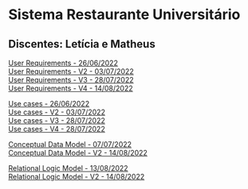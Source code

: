 # Sistema Restaurante Universitário
## Discentes: Letícia e Matheus

[User Requirements - 26/06/2022](files/user_requirements.pdf)<br/>
[User Requirements - V2 - 03/07/2022](files/user_requirements_v2.pdf)<br/>
[User Requirements - V3 - 28/07/2022](files/user_requirements_v3.pdf)<br/>
[User Requirements - V4 - 14/08/2022](files/user_requirements_v4.pdf)<br/>

[Use cases - 26/06/2022](files/use_cases.png)<br/>
[Use cases - V2 - 03/07/2022](files/use_cases_v2.pdf)<br/>
[Use cases - V3 - 28/07/2022](files/use_cases_v3.png)<br/>
[Use cases - V4 - 28/07/2022](files/use_cases_v4.png)<br/>

[Conceptual Data Model - 07/07/2022](files/conceptual-model.png)<br/>
[Conceptual Data Model - V2 - 14/08/2022](files/conceptual-model-v2.png)<br/>

[Relational Logic Model - 13/08/2022](files/relational-logic-model.png)<br/>
[Relational Logic Model - V2 - 14/08/2022](files/relational-logic-model-v2.png)<br/>

